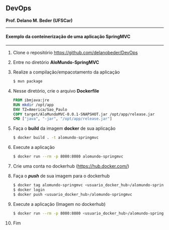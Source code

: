 ## DevOps
**Prof. Delano M. Beder (UFSCar)**

- - -

#### Exemplo da conteinerização de uma aplicação SpringMVC
- - -



1. Clone o repositório https://github.com/delanobeder/DevOps

2. Entre no diretório **AloMundo-SpringMVC**

3. Realize a compilação/empacotamento da aplicação

   ```bash
   $ mvn package
   ```

4. Nesse diretório, crie o arquivo **Dockerfile**

   ```dockerfile
   FROM ibmjava:jre
   RUN mkdir /opt/app
   ENV TZ=America/Sao_Paulo
   COPY target/AloMundoMVC-0.0.1-SNAPSHOT.jar /opt/app/release.jar
   CMD ["java", "-jar", "/opt/app/release.jar"]
   ```

5. Faça o **build** da imagem **docker** de sua aplicação

   ```bash
   $ docker build . -t alomundo-springmvc
   ```

6. Execute a aplicação

   ```bash
   $ docker run --rm -p 8080:8080 alomundo-springmvc
   ```

7. Crie uma conta no dockerhub (https://hub.docker.com/)

8. Faça o ***push*** de sua imagem para o dockerhub

   ```bash
   $ docker tag alomundo-springmvc <usuario_docker_hub>/alomundo-springmvc
   $ docker login
   $ docker push <usuario_docker_hub>/alomundo-springmvc
   ```

9. Execute a aplicação (Imagem no dockerhub)

   ```bash
   $ docker run --rm -p 8080:8080 <usuario_docker_hub>/alomundo-springmvc
   ```

10. Fim



